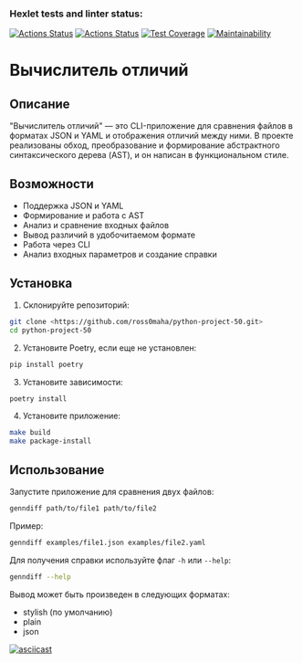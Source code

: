 ### Hexlet tests and linter status:
[![Actions Status](https://github.com/ross0maha/python-project-50/actions/workflows/hexlet-check.yml/badge.svg)](https://github.com/ross0maha/python-project-50/actions)
[![Actions Status](https://github.com/ross0maha/python-project-50/actions/workflows/main.yml/badge.svg)](https://github.com/ross0maha/python-project-50/actions)
[![Test Coverage](https://api.codeclimate.com/v1/badges/b8b78a830576323a7457/test_coverage)](https://codeclimate.com/github/ross0maha/python-project-50/test_coverage)
[![Maintainability](https://api.codeclimate.com/v1/badges/b8b78a830576323a7457/maintainability)](https://codeclimate.com/github/ross0maha/python-project-50/maintainability)

# Вычислитель отличий

## Описание

"Вычислитель отличий" — это CLI-приложение для сравнения файлов в форматах JSON и YAML и отображения отличий между ними. В проекте реализованы обход, преобразование и формирование абстрактного синтаксического дерева (AST), и он написан в функциональном стиле.

## Возможности

- Поддержка JSON и YAML
- Формирование и работа с AST
- Анализ и сравнение входных файлов
- Вывод различий в удобочитаемом формате
- Работа через CLI
- Анализ входных параметров и создание справки

## Установка

1. Склонируйте репозиторий:
```bash
git clone <https://github.com/ross0maha/python-project-50.git>
cd python-project-50
```
2. Установите Poetry, если еще не установлен:   
```bash
pip install poetry
```
3. Установите зависимости:
```bash
poetry install
```
4. Установите приложение:
```bash
make build
make package-install
```

## Использование

Запустите приложение для сравнения двух файлов:

```bash
genndiff path/to/file1 path/to/file2
```

Пример:

```bash
genndiff examples/file1.json examples/file2.yaml
```

Для получения справки используйте флаг `-h` или `--help`:

```bash
genndiff --help
```

Вывод может быть произведен в следующих форматах:

- stylish (по умолчанию)
- plain
- json


[![asciicast](https://asciinema.org/a/TWRS5oLQdsODe7nBZCH8PZ9dZ.svg)](https://asciinema.org/a/TWRS5oLQdsODe7nBZCH8PZ9dZ)